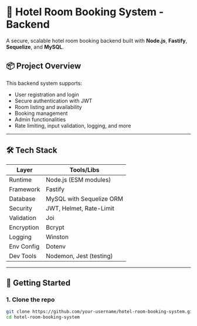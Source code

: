 # 🏨 Hotel Room Booking System - Backend

A secure, scalable hotel room booking backend built with **Node.js**, **Fastify**, **Sequelize**, and **MySQL**.

## 📦 Project Overview

This backend system supports:

- User registration and login
- Secure authentication with JWT
- Room listing and availability
- Booking management
- Admin functionalities
- Rate limiting, input validation, logging, and more

---

## 🛠 Tech Stack

| Layer         | Tools/Libs                      |
|---------------|---------------------------------|
| Runtime       | Node.js (ESM modules)           |
| Framework     | Fastify                         |
| Database      | MySQL with Sequelize ORM        |
| Security      | JWT, Helmet, Rate-Limit         |
| Validation    | Joi                             |
| Encryption    | Bcrypt                          |
| Logging       | Winston                         |
| Env Config    | Dotenv                          |
| Dev Tools     | Nodemon, Jest (testing)         |

---

## 🚀 Getting Started

### 1. Clone the repo

```bash
git clone https://github.com/your-username/hotel-room-booking-system.git
cd hotel-room-booking-system
